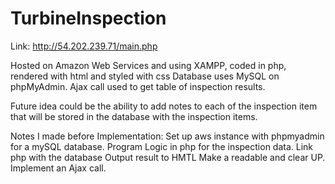 # TurbineInspection
Link: http://54.202.239.71/main.php

Hosted on Amazon Web Services and using XAMPP, coded in php, rendered with html and styled with css
Database uses MySQL on phpMyAdmin.
Ajax call used to get table of inspection results.

Future idea could be the ability to add notes to each of the inspection item that will be stored in the database with the inspection items.

Notes I made before Implementation:
Set up aws instance with phpmyadmin for a mySQL database.
Program Logic in php for the inspection data.
Link php with the database
Output result to HMTL
Make a readable and clear UP.
Implement an Ajax call.
